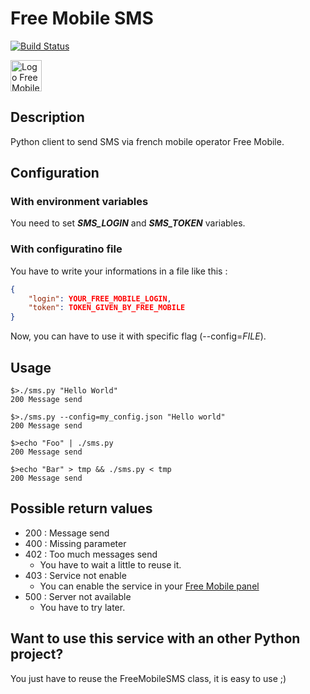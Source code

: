 # Free Mobile SMS

[![Build Status](https://travis-ci.org/hug33k/FreeMobileSMS.svg?branch=master)](https://travis-ci.org/hug33k/FreeMobileSMS)

<img src="http://www.universfreebox.com/UserFiles/image/freemobile(1).png" alt="Logo Free Mobile" height="50px;"/>

## Description

Python client to send SMS via french mobile operator Free Mobile.

## Configuration

### With environment variables

You need to set ___SMS_LOGIN___ and ___SMS_TOKEN___ variables.

### With configuratino file

You have to write your informations in a file like this :
```json
{
    "login": YOUR_FREE_MOBILE_LOGIN,
    "token": TOKEN_GIVEN_BY_FREE_MOBILE
}
```

Now, you can have to use it with specific flag (--config=_FILE_).

## Usage

```shell
$>./sms.py "Hello World"
200 Message send

$>./sms.py --config=my_config.json "Hello world"
200 Message send

$>echo "Foo" | ./sms.py
200 Message send

$>echo "Bar" > tmp && ./sms.py < tmp
200 Message send
```

## Possible return values

- 200 : Message send
- 400 : Missing parameter
- 402 : Too much messages send
    - You have to wait a little to reuse it.
- 403 : Service not enable
    - You can enable the service in your [Free Mobile panel](https://mobile.free.fr/moncompte/)
- 500 : Server not available
    - You have to try later.

## Want to use this service with an other Python project?

You just have to reuse the FreeMobileSMS class, it is easy to use ;)
